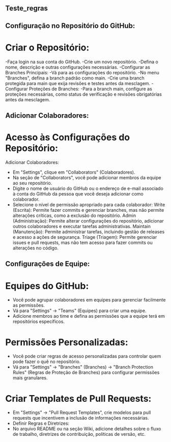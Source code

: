 ## Teste_regras

## Configuração no Repositório do GitHub:
# Criar o Repositório:
-Faça login na sua conta do GitHub.
-Crie um novo repositório.
-Defina o nome, descrição e outras configurações necessárias.
-Configurar as Branches Principais:
-Vá para as configurações do repositório.
-No menu "Branches", defina a branch padrão como main.
-Crie uma branch protegida para main que exija revisões e testes antes da mesclagem.
-Configurar Proteções de Branches:
-Para a branch main, configure as proteções necessárias, como status de verificação e revisões obrigatórias antes da mesclagem.

## Adicionar Colaboradores:
# Acesso às Configurações do Repositório:
Adicionar Colaboradores:
- Em "Settings", clique em "Collaborators" (Colaboradores).
- Na seção de "Collaborators", você pode adicionar membros da equipe ao seu repositório.
- Digite o nome de usuário do GitHub ou o endereço de e-mail associado à conta do GitHub da pessoa que você deseja adicionar como colaborador.
- Selecione o nível de permissão apropriado para cada colaborador:
  Write (Escrita): Permite fazer commits e gerenciar branches, mas não permite alterações críticas, como a exclusão do repositório.
  Admin (Administração): Permite alterar configurações do repositório, adicionar outros colaboradores e executar tarefas administrativas.
  Maintain (Manutenção): Permite administrar tarefas, incluindo gestão de releases e acesso a ações de segurança.
  Triage (Triagem): Permite gerenciar issues e pull requests, mas não tem acesso para fazer commits ou alterações no código.

## Configurações de Equipe:
# Equipes do GitHub:
- Você pode agrupar colaboradores em equipes para gerenciar facilmente as permissões.
- Vá para "Settings" -> "Teams" (Equipes) para criar uma equipe.
- Adicione membros ao time e defina as permissões que a equipe terá em repositórios específicos.

# Permissões Personalizadas:
- Você pode criar regras de acesso personalizadas para controlar quem pode fazer o quê no repositório.
- Vá para "Settings" -> "Branches" (Branches) -> "Branch Protection Rules" (Regras de Proteção de Branches) para configurar permissões mais granulares.

# Criar Templates de Pull Requests:
- Em "Settings" -> "Pull Request Templates", crie modelos para pull requests que incentivem a inclusão de informações necessárias.
- Definir Regras e Diretrizes:
- No arquivo README ou na seção Wiki, adicione detalhes sobre o fluxo de trabalho, diretrizes de contribuição, políticas de versão, etc.
